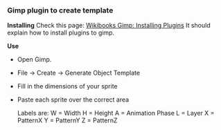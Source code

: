 ### Gimp plugin to create template

**Installing**
    Check this page: [Wikibooks Gimp: Installing Plugins](http://en.wikibooks.org/wiki/GIMP/Installing_Plugins#Copying_the_plugin_to_the_GIMP_plugin_directory)
    It should explain how to install plugins to gimp.
    
**Use**
* Open Gimp.
* File -> Create -> Generate Object Template
* Fill in the dimensions of your sprite
* Paste each sprite over the correct area
    
    Labels are:
        W = Width
        H = Height
        A = Animation Phase
        L = Layer
        X = PatternX
        Y = PatternY
        Z = PatternZ
